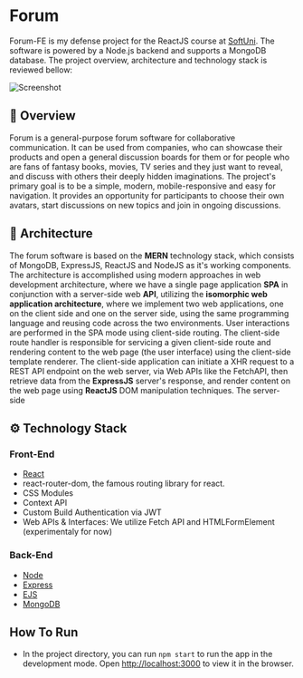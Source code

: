# Forum

Forum-FE is my defense project for the ReactJS course at [SoftUni](https://softuni.bg/). The software is powered by a Node.js backend and supports a MongoDB database. The project overview, architecture and technology stack is reviewed bellow:

![Screenshot](public/readme_picture.png?raw=true "Screenshot")

## :pencil: Overview
Forum is a general-purpose forum software for collaborative communication. It can be used from companies, who can showcase their products and open a general discussion boards for them or for people who are fans of fantasy books, movies, TV series and they just want to reveal, and discuss with others their deeply hidden imaginations. The project's primary goal is to be a simple, modern, mobile-responsive and easy for navigation. It provides an opportunity for participants to choose their own avatars, start discussions on new topics and join in ongoing discussions.

## :hammer: Architecture
The forum software is based on the **MERN** technology stack, which consists of MongoDB, ExpressJS, ReactJS and NodeJS as it's working components. The architecture is accomplished using modern approaches in web development architecture, where we have a single page application **SPA** in conjunction with a server-side web **API**, utilizing the **isomorphic web application architecture**, where we implement two web applications, one on the client side and one on the server side, using the same programming language and reusing code across the two environments. User interactions are performed in the SPA mode using client-side routing. The client-side route handler is responsible for servicing a given client-side route and rendering content to the web page (the user interface) using the client-side template renderer. The client-side application can initiate a XHR request to a REST API endpoint on the web server, via Web APIs like the FetchAPI, then retrieve data from the **ExpressJS** server's response, and render content on the web page using **ReactJS** DOM manipulation techniques. The server-side 

## :gear: Technology Stack
### Front-End
- [React](https://reactjs.org/)
- react-router-dom, the famous routing library for react.
- CSS Modules
- Context API
- Custom Build Authentication via JWT
- Web APIs & Interfaces: We utilize Fetch API and HTMLFormElement (experimentaly for now)

### Back-End
- [Node](https://nodejs.org/en/)
- [Express](https://expressjs.com/)
- [EJS](https://ejs.co/)
- [MongoDB](https://www.mongodb.com/)

## How To Run
- In the project directory, you can run `npm start` to run the app in the development mode. Open [http://localhost:3000](http://localhost:3000) to view it in the browser.